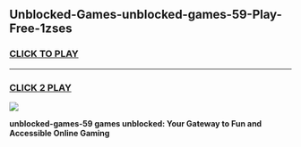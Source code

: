 
## Unblocked-Games-unblocked-games-59-Play-Free-1zses
<h3>
<a href="https://premium76.site?title=unblocked-games-59&ref=18A">CLICK TO PLAY</a></h3>
<hr>

<h3>
<a href="https://premium76.site?title=unblocked-games-59&ref=18A">CLICK 2 PLAY</a>
  
</h3>

<a href="https://premium76.site?title=unblocked-games-59&ref=18A"><img src="https://clearcache.store/games.png"></a>


**unblocked-games-59 games unblocked: Your Gateway to Fun and Accessible Online Gaming**
